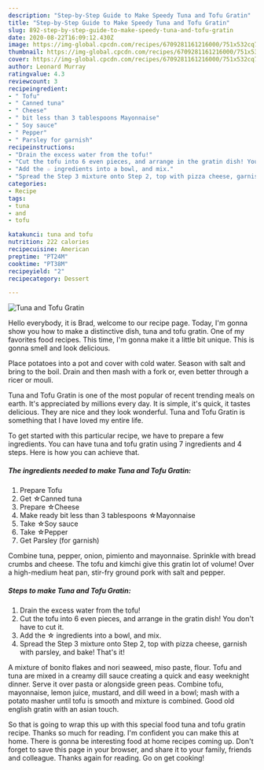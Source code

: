 ```yaml
---
description: "Step-by-Step Guide to Make Speedy Tuna and Tofu Gratin"
title: "Step-by-Step Guide to Make Speedy Tuna and Tofu Gratin"
slug: 892-step-by-step-guide-to-make-speedy-tuna-and-tofu-gratin
date: 2020-08-22T16:09:12.430Z
image: https://img-global.cpcdn.com/recipes/6709281161216000/751x532cq70/tuna-and-tofu-gratin-recipe-main-photo.jpg
thumbnail: https://img-global.cpcdn.com/recipes/6709281161216000/751x532cq70/tuna-and-tofu-gratin-recipe-main-photo.jpg
cover: https://img-global.cpcdn.com/recipes/6709281161216000/751x532cq70/tuna-and-tofu-gratin-recipe-main-photo.jpg
author: Leonard Murray
ratingvalue: 4.3
reviewcount: 3
recipeingredient:
- " Tofu"
- " Canned tuna"
- " Cheese"
- " bit less than 3 tablespoons Mayonnaise"
- " Soy sauce"
- " Pepper"
- " Parsley for garnish"
recipeinstructions:
- "Drain the excess water from the tofu!"
- "Cut the tofu into 6 even pieces, and arrange in the gratin dish! You don&#39;t have to cut it."
- "Add the ☆ ingredients into a bowl, and mix."
- "Spread the Step 3 mixture onto Step 2, top with pizza cheese, garnish with parsley, and bake! That&#39;s it!"
categories:
- Recipe
tags:
- tuna
- and
- tofu

katakunci: tuna and tofu 
nutrition: 222 calories
recipecuisine: American
preptime: "PT24M"
cooktime: "PT38M"
recipeyield: "2"
recipecategory: Dessert

---
```



![Tuna and Tofu Gratin](https://img-global.cpcdn.com/recipes/6709281161216000/751x532cq70/tuna-and-tofu-gratin-recipe-main-photo.jpg)

Hello everybody, it is Brad, welcome to our recipe page. Today, I'm gonna show you how to make a distinctive dish, tuna and tofu gratin. One of my favorites food recipes. This time, I'm gonna make it a little bit unique. This is gonna smell and look delicious.

Place potatoes into a pot and cover with cold water. Season with salt and bring to the boil. Drain and then mash with a fork or, even better through a ricer or mouli.

Tuna and Tofu Gratin is one of the most popular of recent trending meals on earth. It's appreciated by millions every day. It is simple, it's quick, it tastes delicious. They are nice and they look wonderful. Tuna and Tofu Gratin is something that I have loved my entire life.


To get started with this particular recipe, we have to prepare a few ingredients. You can have tuna and tofu gratin using 7 ingredients and 4 steps. Here is how you can achieve that.

<!--inarticleads1-->

##### The ingredients needed to make Tuna and Tofu Gratin:

1. Prepare  Tofu
1. Get  ☆Canned tuna
1. Prepare  ☆Cheese
1. Make ready  bit less than 3 tablespoons ☆Mayonnaise
1. Take  ☆Soy sauce
1. Take  ☆Pepper
1. Get  Parsley (for garnish)


Combine tuna, pepper, onion, pimiento and mayonnaise. Sprinkle with bread crumbs and cheese. The tofu and kimchi give this gratin lot of volume! Over a high-medium heat pan, stir-fry ground pork with salt and pepper. 

<!--inarticleads2-->

##### Steps to make Tuna and Tofu Gratin:

1. Drain the excess water from the tofu!
1. Cut the tofu into 6 even pieces, and arrange in the gratin dish! You don&#39;t have to cut it.
1. Add the ☆ ingredients into a bowl, and mix.
1. Spread the Step 3 mixture onto Step 2, top with pizza cheese, garnish with parsley, and bake! That&#39;s it!


A mixture of bonito flakes and nori seaweed, miso paste, flour. Tofu and tuna are mixed in a creamy dill sauce creating a quick and easy weeknight dinner. Serve it over pasta or alongside green peas. Combine tofu, mayonnaise, lemon juice, mustard, and dill weed in a bowl; mash with a potato masher until tofu is smooth and mixture is combined. Good old english gratin with an asian touch. 

So that is going to wrap this up with this special food tuna and tofu gratin recipe. Thanks so much for reading. I'm confident you can make this at home. There is gonna be interesting food at home recipes coming up. Don't forget to save this page in your browser, and share it to your family, friends and colleague. Thanks again for reading. Go on get cooking!
